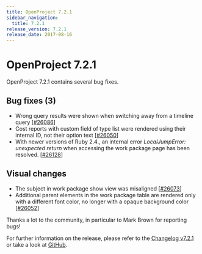 ```yaml
---
title: OpenProject 7.2.1
sidebar_navigation:
  title: 7.2.1
release_version: 7.2.1
release_date: 2017-08-16
---
```


# OpenProject 7.2.1

OpenProject 7.2.1 contains several bug fixes.

## Bug fixes (3)

  - Wrong query results were shown when switching away from a timeline
    query
    \[[#26086](https://community.openproject.org/wp/26086)\]
  - Cost reports with custom field of type list were rendered using
    their internal ID, not their option text
    \[[#26050](https://community.openproject.org/wp/26050)\]
  - With newer versions of Ruby 2.4., an internal error *LocalJumpError:
    unexpected return* when accessing the work package page has been
    resolved. \[[#26128](https://community.openproject.org/wp/26128)\]

## Visual changes

  - The subject in work package show view was misaligned
    \[[#26073](https://community.openproject.org/wp/26073)\]
  - Additional parent elements in the work package table are rendered
    only with a different font color, no longer with a opaque background
    color
    \[[#26052](https://community.openproject.org/wp/26052)\]

Thanks a lot to the community, in particular to Mark Brown for reporting
bugs!

For further information on the release, please refer to the [Changelog
v7.2.1](https://community.openproject.org/versions/843)
or take a look at
[GitHub](https://github.com/opf/openproject/tree/v7.2.1).
